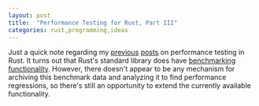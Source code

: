 ```yaml
---
layout: post
title:  "Performance Testing for Rust, Part III"
categories: rust,programming,ideas
---
```


Just a quick note regarding my [previous](http://hawkweisman.me/notebook/rust,programming,ideas/2015/01/29/performance-testing-for-rust/) [posts](http://hawkweisman.me/notebook/rust,programming,ideas/2015/01/30/performance-testing-for-rust-part-II/) on performance testing in Rust. It turns out that Rust's standard library does have [benchmarking functionality](http://rustbyexample.com/staging/bench.html). However, there doesn't appear to be any mechanism for archiving this benchmark data and analyzing it  to find performance regressions, so there's still an opportunity to extend the currently available functionality.
